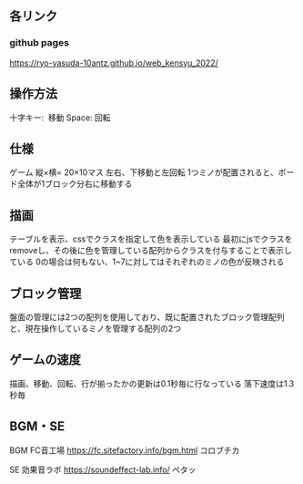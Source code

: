 ## 各リンク
### github pages
https://ryo-yasuda-10antz.github.io/web_kensyu_2022/



## 操作方法
十字キー:  移動
Space: 回転

## 仕様
ゲーム
縦×横= 20×10マス
左右、下移動と左回転
1つミノが配置されると、ボード全体が1ブロック分右に移動する

## 描画
テーブルを表示、cssでクラスを指定して色を表示している
最初にjsでクラスをremoveし、その後に色を管理している配列からクラスを付与することで表示している
0の場合は何もない、1~7に対してはそれぞれのミノの色が反映される

## ブロック管理
盤面の管理には2つの配列を使用しており、既に配置されたブロック管理配列と、現在操作しているミノを管理する配列の2つ

## ゲームの速度
描画、移動、回転、行が揃ったかの更新は0.1秒毎に行なっている
落下速度は1.3秒毎

## BGM・SE
BGM  FC音工場 https://fc.sitefactory.info/bgm.html
コロブチカ

SE 効果音ラボ https://soundeffect-lab.info/
ペタッ
